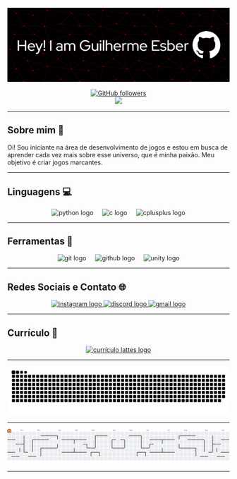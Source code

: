 <div align="center">
  
  ![Header Image](https://github.com/MelzitoZz/MelzitoZz/blob/main/header-image.png)
  
  [![GitHub followers](https://img.shields.io/github/followers/MelzitoZz?style=social)](https://github.com/MelzitoZz)
  <br>
  <img src="https://profile-counter.glitch.me/MelzitoZz/count.svg" />
  
</div>

---

## Sobre mim 👦

Oi! Sou iniciante na área de desenvolvimento de jogos e estou em busca de aprender cada vez mais sobre esse universo, que é minha paixão. Meu objetivo é criar jogos marcantes.

---

## Linguagens 💻

<div align="center">
    <img src="https://cdn.jsdelivr.net/gh/devicons/devicon/icons/python/python-original.svg" height="40" alt="python logo" />
    <img width="12" />
    <img src="https://cdn.jsdelivr.net/gh/devicons/devicon/icons/c/c-original.svg" height="40" alt="c logo" />
    <img width="12" />
    <img src="https://cdn.jsdelivr.net/gh/devicons/devicon/icons/cplusplus/cplusplus-original.svg" height="40" alt="cplusplus logo" />
</div>

---

## Ferramentas 🔧

<div align="center">
    <img src="https://cdn.jsdelivr.net/gh/devicons/devicon/icons/git/git-original.svg" height="40" alt="git logo" />
    <img width="12" />
    <img src="https://cdn.jsdelivr.net/gh/devicons/devicon/icons/github/github-original.svg" height="40" alt="github logo" />
    <img width="12" />
    <img src="https://cdn.jsdelivr.net/gh/devicons/devicon/icons/unity/unity-original.svg" height="40" alt="unity logo" />
</div>

---

## Redes Sociais e Contato 🌐

<div align="center">
  <a href="https://www.instagram.com/guilherme_esber/" target="_blank">
    <img src="https://img.shields.io/static/v1?message=Instagram&logo=instagram&label=&color=E4405F&logoColor=white&style=for-the-badge" height="35" alt="instagram logo" />
  </a>
  <a href="https://discord.gg/vXPj84MD" target="_blank">
    <img src="https://img.shields.io/static/v1?message=Discord&logo=discord&label=&color=7289DA&logoColor=white&style=for-the-badge" height="35" alt="discord logo" />
  </a>
  <a href="mailto:guilherme.esber@gmail.com" target="_blank">
    <img src="https://img.shields.io/static/v1?message=Gmail&logo=gmail&label=&color=D14836&logoColor=white&style=for-the-badge" height="35" alt="gmail logo" />
  </a>
</div>

---

## Currículo 📄

<div align="center">
  <a href="https://lattes.cnpq.br/1858745640388458" target="_blank">
    <img src="https://img.shields.io/static/v1?message=Curr%C3%ADculo%20Lattes&logo=education&label=&color=blue&logoColor=white&style=for-the-badge" height="35" alt="currículo lattes logo" />
  </a>
</div>

---

<picture>
  <source media="(prefers-color-scheme: dark)" srcset="https://raw.githubusercontent.com/MelzitoZz/MelzitoZz/output/github-contribution-grid-snake-dark.svg">
  <source media="(prefers-color-scheme: light)" srcset="https://raw.githubusercontent.com/MelzitoZz/MelzitoZz/output/github-contribution-grid-snake.svg">
  <img alt="GitHub Contribution Snake" src="https://raw.githubusercontent.com/MelzitoZz/MelzitoZz/output/github-contribution-grid-snake.svg">
</picture>

---

<picture>
  <source media="(prefers-color-scheme: dark)" srcset="https://raw.githubusercontent.com/MelzitoZz/MelzitoZz/output/pacman-contribution-graph-dark.svg">
  <source media="(prefers-color-scheme: light)" srcset="https://raw.githubusercontent.com/MelzitoZz/MelzitoZz/output/pacman-contribution-graph.svg">
  <img alt="Pacman Contribution Graph" src="https://raw.githubusercontent.com/MelzitoZz/MelzitoZz/output/pacman-contribution-graph.svg">
</picture>

---
